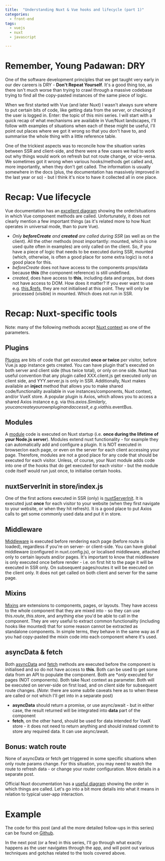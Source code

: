 ```yaml
---
title:  "Understanding Nuxt & Vue hooks and lifecycle (part 1)"
categories:
  - front-end
tags: 
  - vuejs
  - nuxt
  - javascript

---
```


# Remember, Young Padawan: DRY 
One of the software development principles that we get taught very early in our dev careers is DRY - **Don't Repeat Yourself**. It's a good thing too, as there isn't much worse than trying to crawl through a massive codebase trying to find all the copy-pasted instances of the same piece of logic.

When we first started with Vue (and later Nuxt) I wasn't always sure where to put certain bits of code, like getting data from the server, or checking if the user is logged in. Enter: the topic of this mini series. I will start with a quick recap of what mechanisms are available in Vue/Nuxt landscapes, I'll follow with examples of situations when each of these might be useful, I'll point out places where we got it wrong so that you don't have to, and summarise the whole thing with a little reference table.

One of the trickiest aspects was to reconcile how the situation varies between SSR and client-side, and there were a few cases we had to work out why things would work on refresh but not route change, or vice-versa. We sometimes got it wrong when various hooks/methods get called and, more importantly, when they don't get called. The information is usually somewhere in the docs (plus, the documentation has massively improved in the last year or so) - but I think it's nice to have it collected all in one place. 

# Recap: Vue lifecycle
Vue documentation has an [excellent diagram](https://vuejs.org/v2/guide/instance.html#Lifecycle-Diagram) showing the order/situations in which Vue component methods are called. Unfortunately, it does not clearly mention a few important things (as it's related more to how Nuxt operates in universal mode, than to pure Vue).
 * *Only **beforeCreate** and **created** are called during SSR* (as well as on the client). All the other methods (most importantly: mounted, which is one used quite often in examples) are only called on the client. So, if you have a piece of logic that needs to be executed during SSR, mounted (which, otherwise, is often a good place for some extra logic) is not a good place for this. 
 * *beforeCreate* does not have access to the components props/data because **this** (the component reference) is still undefined. 
 * *created*, does have access to **this**, including data and props, but does not have access to DOM. How does it matter? If you ever want to use e.g. [this.$refs](https://vuejs.org/v2/api/#ref), they are not initialised at this point. They will only be processed (visible) in mounted. Which does not run in SSR.
  
# Recap: Nuxt-specific tools
Note: many of the following methods accept [Nuxt context](https://nuxtjs.org/api/context/) as one of the parameters.
## Plugins
[Plugins](https://nuxtjs.org/guide/plugins) are bits of code that get executed **once or twice** per visitor, before Vue.js app instance gets created. You can have plugin that's executed on both server and client side (thus twice total), or only on one side. Nuxt has useful convention that any plugin called XXX.client.js get executed only on client side, and YYY.server.js is only in SSR. Additionally, Nuxt makes available an **inject** method that allows you to make shared code/functionality available in vue instances/components, Nuxt context, and/or VueX store. A popular plugin is Axios, which allows you to access a shared Axios instance e.g. via this.$axios. Similarly, you can create your own plugin and access it, e.g. via this.$eventBus. 
## Modules
A [module](https://nuxtjs.org/guide/modules/) code is executed on Nuxt startup (i.e. **once during the lifetime of your Node.js server**). Modules extend nuxt functionality - for example they can automatically add and configure a plugin. It is NOT executed in browser/on each page, or even on the server for each client accessing your page. Therefore, modules are not a good place for any code that should be executed for each visitor. Unless, of course, your Nuxt module adds code into one of the hooks that do get executed for each visitor - but the module code itself would run just once, to initialise certain hooks.
## nuxtServerInit in store/index.js
One of the first actions executed in SSR (only) is [nuxtServerInit](https://nuxtjs.org/guide/vuex-store#the-nuxtserverinit-action). It is executed just **once** for each visitor to your website (when they first navigate to your website, or when they hit refresh). It is a good place to put Axios calls to get some commonly used data and put it in store.
## Middleware
[Middleware](https://nuxtjs.org/guide/routing#middleware) is executed before rendering each page (before route is loaded), regardless if you're on server- or client-side. You can have global middleware (configured in nuxt.config.js), or localised middleware, attached only to certain layouts and/or pages. It's important to know that middleware is only executed once before render - i.e. on first hit to the page it will be executed in SSR only. On subsequent pages/routes it will be executed on the client only. It does not get called on both client and server for the same page.
## Mixins
[Mixins](https://vuejs.org/v2/guide/mixins.html) are extensions to components, pages, or layouts. They have access to the whole component that they are mixed into - so they can use this.$route, this.$store, and anything else you'd be able to call in the component. They are very useful to extract common functionality (including hooks like mounted) that for some reason cannot be extracted as standalone components. In simple terms, they behave in the same way as if you had copy-pasted the mixin code into each component where it's used.
## asyncData & fetch
Both [asyncData](https://nuxtjs.org/guide/async-data) and [fetch](https://nuxtjs.org/api/pages-fetch) methods are executed before the component is initialised and so do not have access to **this**. Both can be used to get some data from an API to populate the component. Both are **only* executed for pages (NOT components). Both take Nuxt context as parameter. Both will be executed on server-side on first load, and on client side for subsequent route changes. (*Note*: there are some subtle caveats here as to when these are called or not which I'll get into in a separate post)
 * **asyncData** should return a promise, or use async/await - but in either case, the result returned will be integrated into **data** part of the component
 * **fetch**, on the other hand, should be used for data intended for VueX store - it does not need to return anything and should instead commit to store any required data. It can use async/await.
## Bonus: watch route
None of asyncData or fetch get triggered in some specific situations when only route params change. For this situation, you may need to watch the route to refresh data - or change your router configuration. More details in a separate post.

Official Nuxt documentation has a [useful diagram](https://nuxtjs.org/guide#schema) showing the order in which things are called. Let's go into a bit more details into what it means in relation to typical user-app interaction.

# Example
The code for this post (and all the more detailed follow-ups in this series) can be found on [Github]().

In the next post (or a few) in this series, I'll go through what exactly happens as the user navigates through the app, and will point out various techniques and gotchas related to the tools covered above. 
